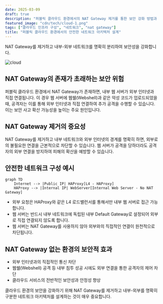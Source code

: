 ```yaml
---
date: 2025-03-09
draft: true
description: "퍼블릭 클라우드 환경에서의 NAT Gateway 제거를 통한 보안 강화 방법과 안전한 네트워크 아키텍처 설계"
featured_image: "cdn/tech/cloud-1.png"
tags: ["클라우드 인프라 구성", "네트워크", "nat gateway"]
title: "퍼블릭 클라우드 환경에서의 안전한 네트워크 아키텍처 설계"
---
```


NAT Gateway를 제거하고 내부-외부 네트워크를 명확히 분리하여 보안성을 강화합니다.

<!--more-->

![cloud](https://blog.plura.io/cdn/tech/cloud-1.png)

## NAT Gateway의 존재가 초래하는 보안 위험

퍼블릭 클라우드 환경에서 NAT Gateway가 존재하면, 내부 웹 서버가 외부 인터넷과 직접 연결됩니다. 이 경우 웹 서버에 웹쉘(Webshell)과 같은 악성 코드가 업로드되었을 때, 공격자는 이를 통해 외부 인터넷과 직접 연결하여 추가 공격을 수행할 수 있습니다. 이는 보안 사고 확산 가능성을 높이는 주요 원인입니다.

## NAT Gateway 제거의 중요성

NAT Gateway를 제거하고 내부 네트워크와 외부 인터넷의 경계를 명확히 하면, 외부로의 불필요한 연결을 근본적으로 차단할 수 있습니다. 웹 서버가 공격을 당하더라도 공격자의 외부 연결을 방지하여 피해의 확산을 예방할 수 있습니다.

## 안전한 네트워크 구성 예시

```mermaid
graph TD
    Internet --> |Public IP| HAProxy[L4 - HAProxy]
    HAProxy --> |Internal IP| WebServer[Internal Web Server - No NAT Gateway]
```

- 외부 요청은 HAProxy와 같은 L4 로드밸런서를 통해서만 내부 웹 서버로 접근 가능합니다.
- 웹 서버는 반드시 내부 네트워크에 독립된 내부 Default Gateway로 설정되어 외부로 직접 연결되지 않도록 합니다.
- 웹 서버는 NAT Gateway를 사용하지 않아 외부와의 직접적인 연결이 원천적으로 차단됩니다.

## NAT Gateway 없는 환경의 보안적 효과

- 외부 인터넷과의 직접적인 통신 차단
- 웹쉘(Webshell) 공격 등 내부 침투 성공 시에도 외부 연결을 통한 공격자의 제어 차단
- 클라우드 서비스의 전반적인 보안성과 안정성 향상

클라우드 환경의 보안을 강화하기 위해 NAT Gateway를 제거하고 내부-외부를 명확히 구분한 네트워크 아키텍처를 설계하는 것이 매우 중요합니다.

